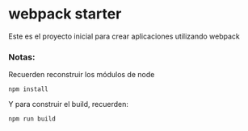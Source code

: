 # webpack starter

Este es el proyecto inicial para crear aplicaciones utilizando webpack

### Notas:
Recuerden reconstruir los módulos de node
```
npm install
```

Y para construir el build, recuerden:
```
npm run build
```
